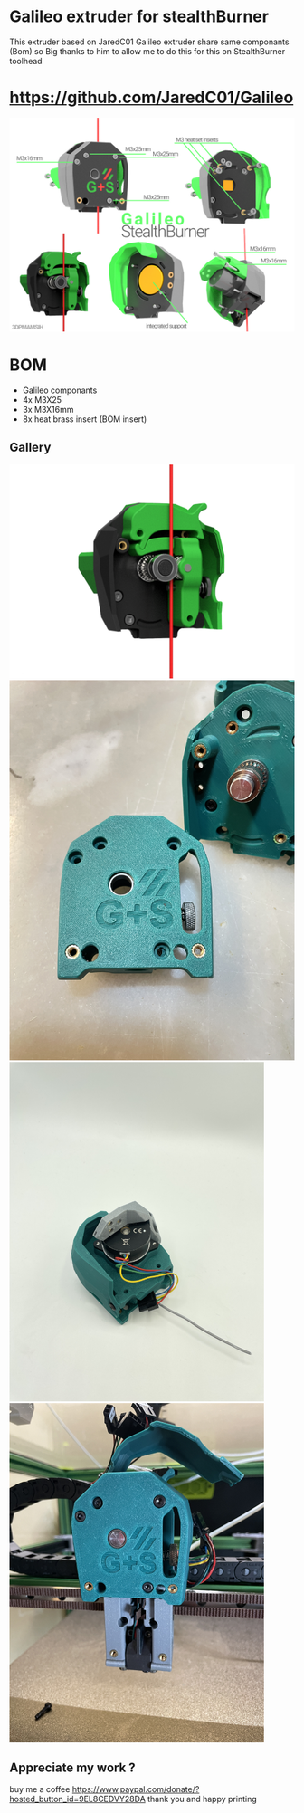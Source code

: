 # Galileo extruder for stealthBurner
This extruder based on JaredC01 Galileo extruder share same componants (Bom) so Big thanks to him to allow me to do this for this on StealthBurner toolhead  

# https://github.com/JaredC01/Galileo


![Galileo-SB.jpg](imge/Galileo-SB.jpg)

# BOM 
- Galileo componants 
- 4x M3X25
- 3x M3X16mm 
- 8x heat brass insert (BOM insert)

## Gallery
<img width="750" src="imge/03.png">
<img width="600" src="imge/11.JPG">
<img width="450" src="imge/12.JPG">
<img width="450" src="imge/13.JPG">


## Appreciate my work ?

buy me a coffee 
https://www.paypal.com/donate/?hosted_button_id=9EL8CEDVY28DA
thank you and happy printing 
